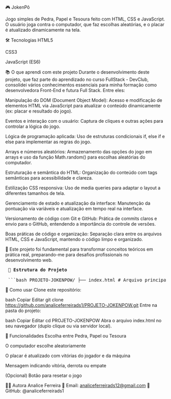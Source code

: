 
🎮 JokenPô

Jogo simples de Pedra, Papel e Tesoura feito com HTML, CSS e JavaScript.
O usuário joga contra o computador, que faz escolhas aleatórias, e o placar é atualizado dinamicamente na tela.

🛠 Tecnologias
HTML5

CSS3

JavaScript (ES6)


📚 O que aprendi com este projeto
Durante o desenvolvimento deste projeto, que faz parte do aprendizado no curso FullStack - DevClub, consolidei vários conhecimentos essenciais para minha formação como desenvolvedora Front-End e futura Full Stack. Entre eles:

Manipulação do DOM (Document Object Model):
Acesso e modificação de elementos HTML via JavaScript para atualizar o conteúdo dinamicamente (ex: placar e resultado do jogo).

Eventos e interação com o usuário:
Captura de cliques e outras ações para controlar a lógica do jogo.

Lógica de programação aplicada:
Uso de estruturas condicionais if, else if e else para implementar as regras do jogo.

Arrays e números aleatórios:
Armazenamento das opções do jogo em arrays e uso da função Math.random() para escolhas aleatórias do computador.

Estruturação e semântica do HTML:
Organização do conteúdo com tags semânticas para acessibilidade e clareza.

Estilização CSS responsiva:
Uso de media queries para adaptar o layout a diferentes tamanhos de tela.

Gerenciamento de estado e atualização da interface:
Manutenção da pontuação via variáveis e atualização em tempo real na interface.

Versionamento de código com Git e GitHub:
Prática de commits claros e envio para o GitHub, entendendo a importância do controle de versões.

Boas práticas de código e organização:
Separação clara entre os arquivos HTML, CSS e JavaScript, mantendo o código limpo e organizado.

🧠 Este projeto foi fundamental para transformar conceitos teóricos em prática real, preparando-me para desafios profissionais no desenvolvimento web.


<pre> 📁 <strong>Estrutura do Projeto</strong>

 ```bash PROJETO-JOKENPOW/ ├── index.html # Arquivo principal HTML ├── style.css # Arquivo CSS para estilos ├── script.js # Arquivo JavaScript com a lógica do jogo ├── README.md # Arquivo de documentação └── assets/ # Pasta para imagens e outros recursos └── background-space.png # Imagem de background usada no projeto ``` 
</pre>



🚀 Como usar
Clone este repositório:

bash
Copiar
Editar
git clone https://github.com/analiceferreirads1/PROJETO-JOKENPOW.git
Entre na pasta do projeto:

bash
Copiar
Editar
cd PROJETO-JOKENPOW
Abra o arquivo index.html no seu navegador (duplo clique ou via servidor local).



🧩 Funcionalidades
Escolha entre Pedra, Papel ou Tesoura

O computador escolhe aleatoriamente

O placar é atualizado com vitórias do jogador e da máquina

Mensagem indicando vitória, derrota ou empate

(Opcional) Botão para resetar o jogo

👩‍💻 Autora
Analice Ferreira
📧 Email: analiceferreirads12@gmail.com
🐙 GitHub: @analiceferreirads1

